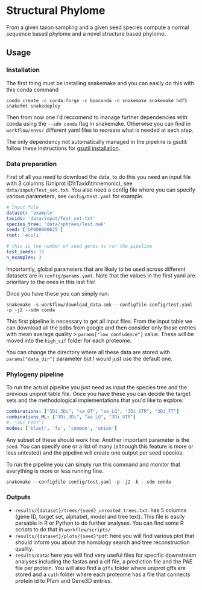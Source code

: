 # Structural Phylome

From a given taxon sampling and a given seed species compute a normal sequence based phylome and a novel structure based phylome.

## Usage

### Installation

The first thing must be installing snakemake and you can easily do this with this conda command

```
conda create -c conda-forge -c bioconda -n snakemake snakemake hdf5 snakefmt snakedeploy
```

Then from now one I'd reccomend to manage further dependencies with conda using the `--sdm conda` flag in snakemake. Otherwise you can find in `workflow/envs/` different yaml files to recreate what is needed at each step.

The only dependency not automatically managed in the pipeline is gsutil: follow these instructions for [gsutil installation](https://cloud.google.com/storage/docs/gsutil_install).

### Data preparation

First of all you need to download the data, to do this you need an input file with 3 columns (Uniprot ID\tTaxid\tmnemonic), see `data/input/Test_set.txt`. You also need a config file where you can specify various parameters, see `config/test.yaml` for example. 

```yaml
# Input file
dataset: 'example'
taxids: 'data/input/Test_set.txt'
species_tree: 'data/sptrees/Test.nwk'
seed: ['UP000000625']
root: 'ecoli'

# this is the number of seed genes to run the pipeline
test_seeds: 15
n_examples: 3
```

Importantly, global parameters that are likely to be used across different datasets are in `config/params.yaml`. Note that the values in the first yaml are prioritary to the ones in this last file!

Once you have these you can simply run:

```
snakemake -s workflow/download_data.smk --configfile config/test.yaml -p -j2 --sdm conda
```

This first pipeline is necessary to get all input files. From the input table we can download all the pdbs from google and then consider only those entries with mean average quality > `params["low_confidence"]` value. These will be moved into the `high_cif` folder for each proteome.

You can change the directory where all these data are stored with `params["data_dir"]` parameter but I would just use the default one.

### Phylogeny pipeline

To run the actual pipeline you just need as input the species tree and the previous uniprot table file. Once you have these you can decide the target sets and the methodological implementations that you'd like to explore:

```yaml
combinations: ["3Di_3Di", "aa_QT", "aa_LG", "3Di_GTR", "3Di_FT"]
combinations_ML: ["3Di_3Di", "aa_LG", "3Di_GTR"]
#, "3Di_FTPY"]
modes: ['blast', 'fs', 'common', 'union']
```

Any subset of these should work fine. Another important parameter is the `seed`. You can specify one or a list of many (although this feature is more or less untested) and the pipeline will create one output per seed species.

To run the pipeline you can simply run this command and monitor that everything is more or less running fine.

```
snakemake --configfile config/test.yaml -p -j2 -k --sdm conda
```

### Outputs

* `results/{dataset}/trees/{seed}_unrooted_trees.txt`: has 5 columns (gene ID, target set, alphabet, model and tree text). This file is easily parsable in R or Python to do further analyses. You can find some R scripts to do that in `workflow/scripts/` 
* `results/{dataset}/plots/{seed}*pdf`: here you will find various plot that should inform you about the homology search and tree reconstruction quality.
* `results/data`: here you will find very useful files for specific downstream analyses including the fastas and a cif file, a prediction file and the PAE file per protein. You will also find a `gffs` folder where uniprot gffs are stored and a `cath` folder where each proteome has a file that connects protein id to Pfam and Gene3D entries.
<!-- * `results/{dataset}/homology/{seed}_{method}_brh.tsv`: these files are not used in automatic downstream analyses but may be useful for some further exploration of the results. -->
